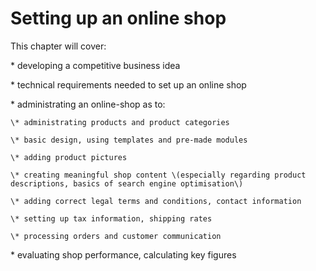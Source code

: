 # Setting up an online shop

This chapter will cover:

\* developing a competitive business idea

\* technical requirements needed to set up an online shop

\* administrating an online-shop as to:

    \* administrating products and product categories

    \* basic design, using templates and pre-made modules

    \* adding product pictures

    \* creating meaningful shop content \(especially regarding product descriptions, basics of search engine optimisation\)

    \* adding correct legal terms and conditions, contact information

    \* setting up tax information, shipping rates

    \* processing orders and customer communication

\* evaluating shop performance, calculating key figures

